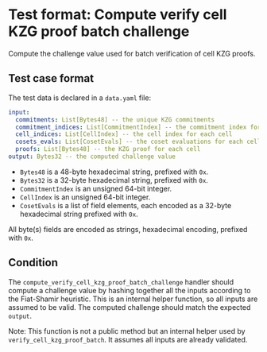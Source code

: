 # Test format: Compute verify cell KZG proof batch challenge

Compute the challenge value used for batch verification of cell KZG proofs.

## Test case format

The test data is declared in a `data.yaml` file:

```yaml
input:
  commitments: List[Bytes48] -- the unique KZG commitments
  commitment_indices: List[CommitmentIndex] -- the commitment index for each cell
  cell_indices: List[CellIndex] -- the cell index for each cell
  cosets_evals: List[CosetEvals] -- the coset evaluations for each cell
  proofs: List[Bytes48] -- the KZG proof for each cell
output: Bytes32 -- the computed challenge value
```

- `Bytes48` is a 48-byte hexadecimal string, prefixed with `0x`.
- `Bytes32` is a 32-byte hexadecimal string, prefixed with `0x`.
- `CommitmentIndex` is an unsigned 64-bit integer.
- `CellIndex` is an unsigned 64-bit integer.
- `CosetEvals` is a list of field elements, each encoded as a 32-byte hexadecimal string prefixed with `0x`.

All byte(s) fields are encoded as strings, hexadecimal encoding, prefixed with
`0x`.

## Condition

The `compute_verify_cell_kzg_proof_batch_challenge` handler should compute a
challenge value by hashing together all the inputs according to the Fiat-Shamir
heuristic. This is an internal helper function, so all inputs are assumed to be
valid. The computed challenge should match the expected `output`.

Note: This function is not a public method but an internal helper used by
`verify_cell_kzg_proof_batch`. It assumes all inputs are already validated.
